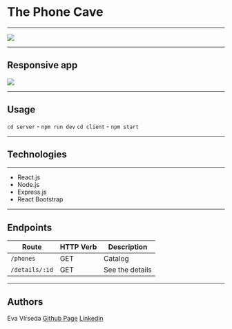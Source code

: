 # The Phone Cave
-------------------------------------------------------------------


![](index.gif)

-------------------------------------------------------------------


## Responsive app

![](responsive.gif)


-------------------------------------------------------------------

## Usage
`cd server` - `npm run dev`
`cd client` - `npm start`

-------------------------------------------------------------------

## Technologies
***
* React.js
* Node.js
* Express.js
* React Bootstrap

-------------------------------------------------------------------

## Endpoints 

|       Route        | HTTP Verb |          Description          |
|--------------------|-----------|-------------------------------|
| `/phones` |    GET    | Catalog|
| `/details/:id` |    GET    | See the details|


-------------------------------------------------------------------

## Authors

Eva Vírseda 
[Github Page](https://github.com/evavirseda)
[Linkedin](https://www.linkedin.com/in/evavirsedasanz/)
